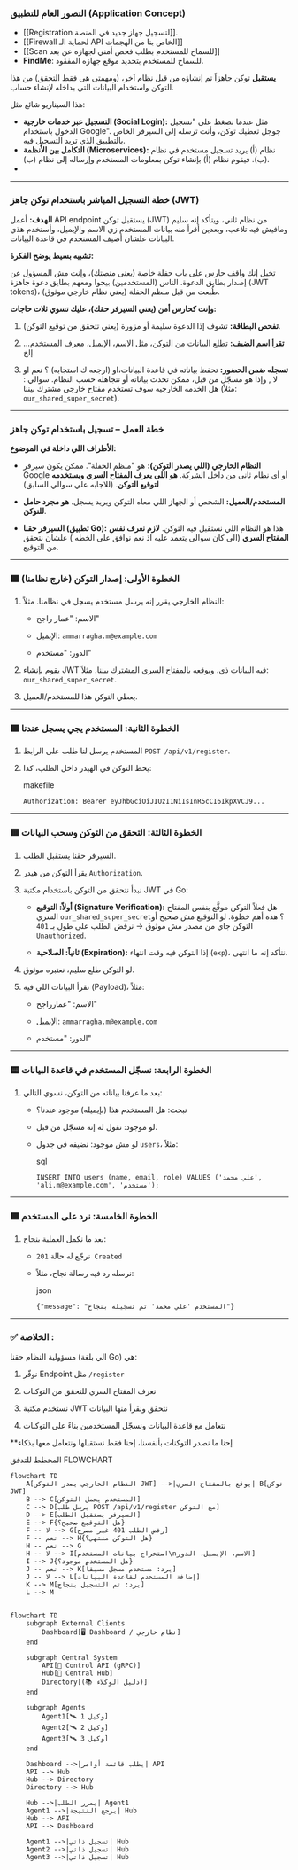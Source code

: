 
### **التصور العام للتطبيق (Application Concept)**


- [[Registration لتسجيل جهاز جديد في المنصة]].
- [[Firewall لحماية الـ API الخاص بنا من الهجمات]]
- [[Scan للسماح للمستخدم بطلب فحص أمني لجهازه عن بعد]]
- **FindMe**: للسماح للمستخدم بتحديد موقع جهازه المفقود.


 **يستقبل** توكن جاهزاً تم إنشاؤه من قبل نظام آخر، (ومهمتي هي فقط التحقق) من هذا التوكن واستخدام البيانات التي بداخله لإنشاء حساب.

هذا السيناريو شائع  مثل:

- **التسجيل عبر خدمات خارجية (Social Login):** مثل عندما تضغط على "تسجيل الدخول باستخدام Google". جوجل تعطيك توكن، وأنت ترسله إلى السيرفر الخاص بالتطبيق الذي تريد التسجيل فيه.
- **التكامل بين الأنظمة (Microservices):** نظام (أ) يريد تسجيل مستخدم في نظام (ب). فيقوم نظام (أ) بإنشاء توكن بمعلومات المستخدم وإرساله إلى نظام (ب).
- 
---

### **خطة التسجيل المباشر باستخدام توكن جاهز (JWT)**

**الهدف:** أعمل API endpoint يستقبل توكن (JWT) من نظام ثاني، ويتأكد إنه سليم ومافيش فيه تلاعب، وبعدين أقرأ منه بيانات المستخدم زي الاسم والإيميل، وأستخدم هذي البيانات علشان أضيف المستخدم في قاعدة البيانات.

**تشبيه بسيط يوضح الفكرة:**

تخيل إنك واقف حارس على باب حفلة خاصة (يعني منصتك)، وإنت مش المسؤول عن إصدار بطايق الدعوة. الناس (المستخدمين) بيجوا ومعهم بطايق دعوة جاهزة (JWT tokens)، طُبعت من قبل منظم الحفلة (يعني نظام خارجي موثوق).

**وإنت كحارس أمن (يعني السيرفر حقك)، عليك تسوي ثلاث حاجات:**

1. **تفحص البطاقة:** تشوف إذا الدعوة سليمة أو مزورة (يعني تتحقق من توقيع التوكن).
    
2. **تقرأ اسم الضيف:** تطلع البيانات من التوكن، مثل الاسم، الإيميل، معرف المستخدم... إلخ.
    
3. **تسجله ضمن الحضور:** تحفظ بياناته في قاعدة البيانات،او (ارجعه ك استجابه) ؟ نعم او لا , وإذا هو مسجّل من قبل، ممكن تحدث بياناته أو تتجاهله حسب النظام.
سوالي : هل الخدمه الخارجيه سوف تستخدم مفتاح خارجي مشترك بيننا  (مثلاً: `our_shared_super_secret`).
---
### **خطة العمل – تسجيل باستخدام توكن جاهز**

**الأطراف اللي داخلة في الموضوع:**

- **النظام الخارجي (اللي يصدر التوكن):** هو "منظم الحفلة". ممكن يكون سيرفر Google أو أي نظام ثاني من داخل الشركة. **هو اللي يعرف المفتاح السري ويستخدمه لتوقيع التوكن**. (للاجابه علي سوالي السابق)
    
- **المستخدم/العميل:** الشخص أو الجهاز اللي معاه التوكن ويريد يسجل. **هو مجرد حامل للتوكن**.
    
- **السيرفر حقنا (تطبيق Go):** هذا هو النظام اللي نستقبل فيه التوكن. **لازم نعرف نفس المفتاح السري** (الي كان سوالي يتعمد عليه اذ نعم نوافق علي الخطه ) علشان نتحقق من التوقيع.
    

---

### 🟩 **الخطوة الأولى: إصدار التوكن (خارج نظامنا)**

1. النظام الخارجي يقرر إنه يرسل مستخدم يسجل في نظامنا. مثلاً:
    
    - الاسم: "عمار راجح"
        
    - الإيميل: `ammarragha.m@example.com`
        
    - الدور: "مستخدم"
        
2. يقوم بإنشاء JWT فيه البيانات ذي، ويوقعه بالمفتاح السري المشترك بيننا، مثلاً: `our_shared_super_secret`.
    
3. يعطي التوكن هذا للمستخدم/العميل.
    

---

### 🟦 **الخطوة الثانية: المستخدم يجي يسجل عندنا**

1. المستخدم يرسل لنا طلب على الرابط `POST /api/v1/register`.
    
2. يحط التوكن في الهيدر داخل الطلب، كذا:
    
    makefile
    
    
    
    `Authorization: Bearer eyJhbGciOiJIUzI1NiIsInR5cCI6IkpXVCJ9...`
    

---

### 🟥 **الخطوة الثالثة: التحقق من التوكن وسحب البيانات**

1. السيرفر حقنا يستقبل الطلب.
    
2. يقرأ التوكن من هيدر `Authorization`.
    
3. نبدأ نتحقق من التوكن باستخدام مكتبة JWT في Go:
    
    - **أولاً: التوقيع (Signature Verification):** هل فعلاً التوكن موقَّع بنفس المفتاح السري `our_shared_super_secret`؟ هذه أهم خطوة. لو التوقيع مش صحيح أو التوكن جاي من مصدر مش موثوق → نرفض الطلب على طول بـ `401 Unauthorized`.
        
    - **ثانياً: الصلاحية (Expiration):** إذا التوكن فيه وقت انتهاء (`exp`)، نتأكد إنه ما انتهى.
        
4. لو التوكن طلع سليم، نعتبره موثوق.
    
5. نقرأ البيانات اللي فيه (Payload)، مثلاً:
    
    - الاسم: "عمارراجح"
        
    - الإيميل: `ammarragha.m@example.com`
        
    - الدور: "مستخدم"
        

---

### 🟨 **الخطوة الرابعة: نسجّل المستخدم في قاعدة البيانات**

1. بعد ما عرفنا بياناته من التوكن، نسوي التالي:
    
    - نبحث: هل المستخدم هذا (بإيميله) موجود عندنا؟
        
    - لو موجود: نقول له إنه مسجّل من قبل.
        
    - لو مش موجود: نضيفه في جدول `users`، مثلاً:
        
        sql
        
        
        
        `INSERT INTO users (name, email, role) VALUES ('علي محمد', 'ali.m@example.com', 'مستخدم');`
        

---

### 🟪 **الخطوة الخامسة: نرد على المستخدم**

1. بعد ما نكمل العملية بنجاح:
    
    - نرجّع له حالة `201 Created`
        
    - نرسله رد فيه رسالة نجاح، مثلاً:
        
        json
        
        
        
        `{"message": "المستخدم 'علي محمد' تم تسجيله بنجاح"}`
        

---



### ✅ الخلاصة :

مسؤولية النظام حقنا (الي بلغة Go) هي:

1. نوفّر Endpoint مثل `/register`
    
2. نعرف المفتاح السري للتحقق من التوكنات
    
3. نستخدم مكتبة JWT نتحقق ونقرأ منها البيانات
    
4. نتعامل مع قاعدة البيانات ونسجّل المستخدمين بناءً على التوكنات
    

**إحنا ما نصدر التوكنات بأنفسنا، إحنا فقط نستقبلها ونتعامل معها بذكاء 




المخطط للتدفق FLOWCHART

``` mermaid
flowchart TD
    A[النظام الخارجي يصدر التوكن JWT] -->|يوقع بالمفتاح السري| B[توكن JWT]
    B --> C[المستخدم يحمل التوكن]
    C --> D[يرسل طلب POST /api/v1/register مع التوكن]
    D --> E[السيرفر يستقبل الطلب]
    E --> F{هل التوقيع صحيح؟}
    F -- لا --> G[رفض الطلب 401 غير مصرح]
    F -- نعم --> H{هل التوكن منتهي؟}
    H -- نعم --> G
    H -- لا --> I[استخراج بيانات المستخدم\nالاسم، الإيميل، الدور]
    I --> J{هل المستخدم موجود؟}
    J -- نعم --> K[يرد: مستخدم مسجل مسبقاً]
    J -- لا --> L[إضافة المستخدم لقاعدة البيانات]
    K --> M[يرد: تم التسجيل بنجاح]
    L --> M

```

```mermaid

flowchart TD
    subgraph External Clients
        Dashboard[🖥️ Dashboard / نظام خارجي]
    end

    subgraph Central System
        API[🔌 Control API (gRPC)]
        Hub[🧠 Central Hub]
        Directory[(📚 دليل الوكلاء)]
    end

    subgraph Agents
        Agent1[🛰️ وكيل 1]
        Agent2[🛰️ وكيل 2]
        Agent3[🛰️ وكيل 3]
    end

    Dashboard -->|يطلب قائمة أوامر| API
    API --> Hub
    Hub --> Directory
    Directory --> Hub

    Hub -->|يمرر الطلب| Agent1
    Agent1 -->|يرجع النتيجة| Hub
    Hub --> API
    API --> Dashboard

    Agent1 -->|تسجيل ذاتي| Hub
    Agent2 -->|تسجيل ذاتي| Hub
    Agent3 -->|تسجيل ذاتي| Hub

```

